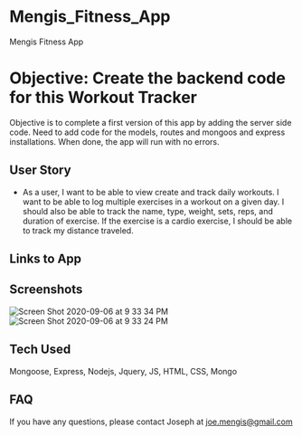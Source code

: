# Mengis_Fitness_App
Mengis Fitness App

# Objective: Create the backend code for this Workout Tracker
Objective is to complete a first version of this app by adding the server side code.  Need to add code for the models, routes and mongoos and express installations.  When done, the app will run with no errors.

## User Story
* As a user, I want to be able to view create and track daily workouts. I want to be able to log multiple exercises in a workout on a given day. I should also be able to track the name, type, weight, sets, reps, and duration of exercise. If the exercise is a cardio exercise, I should be able to track my distance traveled.

## Links to App

## Screenshots
![Screen Shot 2020-09-06 at 9 33 34 PM](https://user-images.githubusercontent.com/62780709/92348688-a86aa000-f088-11ea-84a8-1f3bbf7736d2.png)
![Screen Shot 2020-09-06 at 9 33 24 PM](https://user-images.githubusercontent.com/62780709/92348690-a99bcd00-f088-11ea-9bb1-734133c30fdd.png)



## Tech Used
Mongoose, Express, Nodejs, Jquery, JS, HTML, CSS, Mongo

## FAQ
If you have any questions, please contact Joseph at joe.mengis@gmail.com
